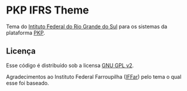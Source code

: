 # PKP IFRS Theme

Tema do [Intituto Federal do Rio Grande do Sul](http://ifrs.edu.br/) para os
sistemas da plataforma [PKP](http://pkp.sfu.ca/).

## Licença

Esse código é distribuído sob a licensa [GNU GPL v2](http://www.magnux.org/doc/GPL-pt_BR.txt).

Agradecimentos ao Instituto Federal Farroupilha ([IFFar](http://www.iffarroupilha.edu.br/))
pelo tema o qual esse foi baseado.
